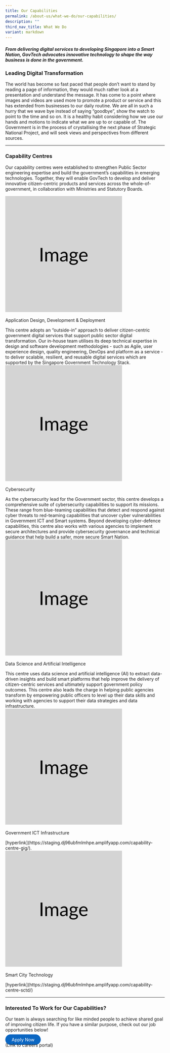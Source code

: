 ```yaml
---
title: Our Capabilities
permalink: /about-us/what-we-do/our-capabilities/
description: ""
third_nav_title: What We Do
variant: markdown
---
```

##### From delivering digital services to developing Singapore into a Smart Nation, GovTech advocates innovative technology to shape the way business is done in the government.
   

### Leading Digital Transformation

The world has become so fast paced that people don’t want to stand by reading a page of information, they would much rather look at a presentation and understand the message. It has come to a point where images and videos are used more to promote a product or service and this has extended from businesses to our daily routine. We are all in such a hurry that we wave bye instead of saying “goodbye”, show the watch to point to the time and so on. It is a healthy habit considering how we use our hands and motions to indicate what we are up to or capable of. The Government is in the process of crystallising the next phase of Strategic National Project, and will seek views and perspectives from different sources.

---

### Capability Centres

Our capability centres were established to strengthen Public Sector engineering expertise and build the government’s capabilities in emerging technologies. Together, they will enable GovTech to develop and deliver innovative citizen-centric products and services across the whole-of-government, in collaboration with Ministries and Statutory Boards.


<div class="row"> <div class="col is-4"> <img alt="Application Design, Development &amp; Deployment" src="/images/Placeholders/Screenshot_2023_11_10_at_12_20_50_PM.png"> </div> <div class="col is-8"> <p class="title is-4">Application Design, Development &amp; Deployment</p> This centre adopts an “outside-in” approach to deliver citizen-centric government digital services that support public sector digital transformation. Our in-house team utilises its deep technical expertise in design and software development methodologies - such as Agile, user experience design, quality engineering, DevOps and platform as a service - to deliver scalable, resilient, and reusable digital services which are supported by the Singapore Government Technology Stack. </div> </div> 

<div class="row"> <div class="col is-4"> <img alt="Cybersecurity" src="/images/Placeholders/Screenshot_2023_11_10_at_12_20_50_PM.png"> </div> <div class="col is-8"> <p class="title is-4">Cybersecurity</p> As the cybersecurity lead for the Government sector, this centre develops a comprehensive suite of cybersecurity capabilities to support its missions. These range from blue-teaming capabilities that detect and respond against cyber threats to red-teaming capabilities that uncover cyber vulnerabilities in Government ICT and Smart systems. Beyond developing cyber-defence capabilities, this centre also works with various agencies to implement secure architectures and provide cybersecurity governance and technical guidance that help build a safer, more secure Smart Nation. </div> </div> 

<div class="row"> <div class="col is-4"> <img alt="Data Science and Artificial Intelligence" src="/images/Placeholders/Screenshot_2023_11_10_at_12_20_50_PM.png"> </div> <div class="col is-8"> <p class="title is-4">Data Science and Artificial Intelligence</p> This centre uses data science and artificial intelligence (AI) to extract data-driven insights and build smart platforms that help improve the delivery of citizen-centric services and ultimately support government policy outcomes. This centre also leads the charge in helping public agencies transform by empowering public officers to level up their data skills and working with agencies to support their data strategies and data infrastructure. </div> </div> 

<div class="row"> <div class="col is-4"> <img alt="Government ICT Infrastructure" src="/images/Placeholders/Screenshot_2023_11_10_at_12_20_50_PM.png"> </div> <div class="col is-8"> <p class="title is-4">Government ICT Infrastructure</p> [hyperlink](https://staging.dj96ubfmlmhpe.amplifyapp.com/capability-centre-gig/). </div> </div> 

<div class="row"> <div class="col is-4"> <img alt="Smart City Technology" src="/images/Placeholders/Screenshot_2023_11_10_at_12_20_50_PM.png"> </div> <div class="col is-8"> <p class="title is-4">Smart City Technology</p> [hyperlink](https://staging.dj96ubfmlmhpe.amplifyapp.com/capability-centre-sctd/) </div> </div> 


---

### Interested To Work for Our Capabilities?

Our team is always searching for like minded people to achieve shared goal of improving citizen life. If you have a similar purpose, check out our job opportunities below! 


<a href="https://go.gov.sg/govtechcareers" target="\_blank" style="background-color: #0A66C2; color: white; text-decoration: none; border-radius: 100px; padding-left: 20px; padding-right: 20px; padding-top:8px; padding-bottom:8px">Apply Now</a>
<br>  (Link to careers portal)